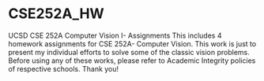 # CSE252A_HW
UCSD CSE 252A Computer Vision I- Assignments
This includes 4 homework assignments for CSE 252A- Computer Vision. This work is just to present my individual efforts to solve some of the classic vision problems. Before using any of these works, please refer to Academic Integrity policies of respective schools. Thank you!
